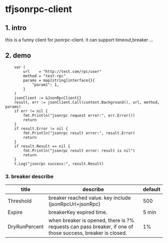# tfjsonrpc-client

## 1. intro
this is a funny client for jsonrpc-client. it can support timeout,breaker ...

## 2. demo
```
    var (
		url    = "http://test.com/rpc/user"
		method = "test-rpc"
		params = map[string]interface{}{
			"param1": 1,
		}
	)
	jsonClient := &JsonRpcClient{}
	result, err := jsonClient.Call(context.Background(), url, method, params)
	if err != nil {
		fmt.Println("jsonrpc request error:", err.Error())
		return
	}
	if result.Error != nil {
		fmt.Println("jsonrpc result error:", result.Error)
		return
	}
	if result.Result == nil {
		fmt.Println("jsonrpc result error: result is nil")
		return
	}
	t.Log("jsonrpc success:", result.Result)
```

### 3. breaker describe
|  title   | describe  |default|
|  ----  | ----  |----|
|  Threshold | breaker reached value. key include (jsonRpcUrl+jsonRpc)  | 500 |
|  Expire  | breakerKey expired time. |5 min|
|  DryRunPercent  | when breaker is opened, there is ?% requests can pass breaker, if one of those success, breaker is closed. |1%|


